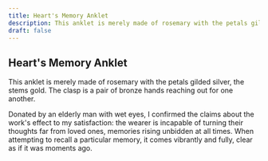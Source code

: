 ```yaml
---
title: Heart's Memory Anklet
description: This anklet is merely made of rosemary with the petals gilded silver, the stems gold. The clasp...
draft: false
---
```


## Heart's Memory Anklet

This anklet is merely made of rosemary with the petals gilded silver, the stems gold. The clasp
is a pair of bronze hands reaching out for one another.

Donated by an elderly man with wet eyes, I confirmed the claims about the work's effect to my
satisfaction: the wearer is incapable of turning their thoughts far from loved ones, memories
rising unbidden at all times. When attempting to recall a particular memory, it comes vibrantly
and fully, clear as if it was moments ago.
